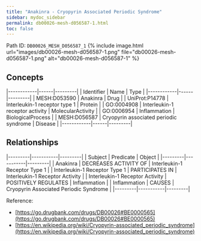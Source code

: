 ```yaml
---
title: "Anakinra - Cryopyrin Associated Periodic Syndrome"
sidebar: mydoc_sidebar
permalink: db00026-mesh-d056587-1.html
toc: false 
---
```



Path ID: `DB00026_MESH_D056587_1`
{% include image.html url="images/db00026-mesh-d056587-1.png" file="db00026-mesh-d056587-1.png" alt="db00026-mesh-d056587-1" %}

## Concepts

|------------|------|---------|
| Identifier | Name | Type    |
|------------|------|---------|
| MESH:D053590 | Anakinra | Drug |
| UniProt:P14778 | Interleukin-1 receptor type 1 | Protein |
| GO:0004908 | Interleukin-1 receptor activity | MolecularActivity |
| GO:0006954 | Inflammation | BiologicalProcess |
| MESH:D056587 | Cryopyrin associated periodic syndrome | Disease |
|------------|------|---------|

## Relationships

|---------|-----------|---------|
| Subject | Predicate | Object  |
|---------|-----------|---------|
| Anakinra | DECREASES ACTIVITY OF | Interleukin-1 Receptor Type 1 |
| Interleukin-1 Receptor Type 1 | PARTICIPATES IN | Interleukin-1 Receptor Activity |
| Interleukin-1 Receptor Activity | POSITIVELY REGULATES | Inflammation |
| Inflammation | CAUSES | Cryopyrin Associated Periodic Syndrome |
|---------|-----------|---------|

Reference: 
  - [https://go.drugbank.com/drugs/DB00026#BE0000565](https://go.drugbank.com/drugs/DB00026#BE0000565)
  - [https://en.wikipedia.org/wiki/Cryopyrin-associated_periodic_syndrome](https://en.wikipedia.org/wiki/Cryopyrin-associated_periodic_syndrome)
